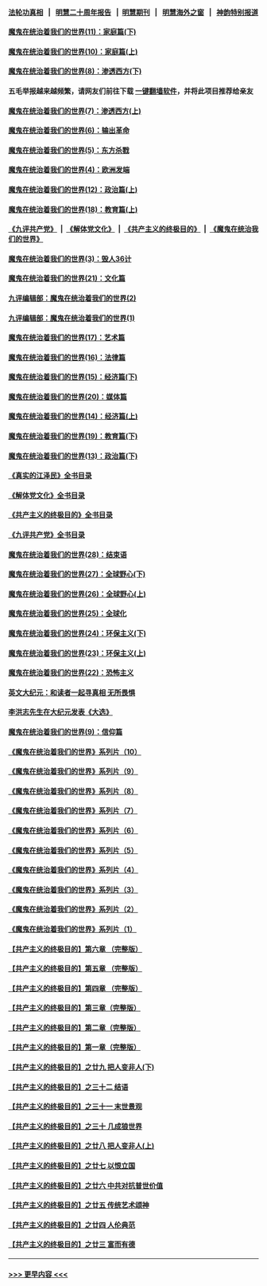#### [法轮功真相](https://github.com/gfw-breaker/truth/blob/master/README.md?t=0) &nbsp;&nbsp;|&nbsp;&nbsp; [明慧二十周年报告](https://github.com/gfw-breaker/mh-reports/blob/master/README.md?t=0) &nbsp;&nbsp;|&nbsp;&nbsp;[明慧期刊](https://github.com/gfw-breaker/mh-qikan) &nbsp;&nbsp;|&nbsp;&nbsp; [明慧海外之窗](https://github.com/gfw-breaker/mh-news/blob/master/README.md?t=0) &nbsp;&nbsp;|&nbsp;&nbsp; [神韵特别报道](https://github.com/gfw-breaker/mh-news/blob/master/shenyun.md?t=0)
#### [魔鬼在统治着我们的世界(11)：家庭篇(下)](../pages/nsc422/n10440961.md?t=11262302) 
#### [魔鬼在统治着我们的世界(10)：家庭篇(上)](../pages/nsc422/n10435448.md?t=11262302) 
#### [魔鬼在统治着我们的世界(8)：渗透西方(下)](../pages/nsc422/n10429603.md?t=11262302) 
#### 五毛举报越来越频繁，请网友们前往下载 [一键翻墙软件](https://github.com/gfw-breaker/ssr-accounts)，并将此项目推荐给亲友
#### [魔鬼在统治着我们的世界(7)：渗透西方(上)](../pages/nsc422/n10426013.md?t=11262302) 
#### [魔鬼在统治着我们的世界(6)：输出革命](../pages/nsc422/n10421536.md?t=11262302) 
#### [魔鬼在统治着我们的世界(5)：东方杀戮](../pages/nsc422/n10417707.md?t=11262302) 
#### [魔鬼在统治着我们的世界(4)：欧洲发端](../pages/nsc422/n10414890.md?t=11262302) 
#### [魔鬼在统治着我们的世界(12)：政治篇(上)](../pages/nsc422/n10444576.md?t=11262302) 
#### [魔鬼在统治着我们的世界(18)：教育篇(上)](../pages/nsc422/n10526970.md?t=11262302) 
#### [《九评共产党》](https://github.com/begood0513/9ping.md/blob/master/README.md) &nbsp;|&nbsp; [《解体党文化》](../../../../jtdwh.md/blob/master/README.md)  &nbsp;|&nbsp; [《共产主义的终极目的》](../../../../gczydzjmd.md/blob/master/README.md) &nbsp;|&nbsp; [《魔鬼在统治我们的世界》](../../../../mgztzwmdsj.md/blob/master/README.md) 
#### [魔鬼在统治着我们的世界(3)：毁人36计](../pages/nsc422/n10411583.md?t=11262302) 
#### [魔鬼在统治着我们的世界(21)：文化篇](../pages/nsc422/n10597706.md?t=11262302) 
#### [九评编辑部：魔鬼在统治着我们的世界(2)](../pages/nsc422/n10410036.md?t=11262302) 
#### [九评编辑部：魔鬼在统治着我们的世界(1)](../pages/nsc422/n10406825.md?t=11262302) 
#### [魔鬼在统治着我们的世界(17)：艺术篇](../pages/nsc422/n10499093.md?t=11262302) 
#### [魔鬼在统治着我们的世界(16)：法律篇](../pages/nsc422/n10485969.md?t=11262302) 
#### [魔鬼在统治着我们的世界(15)：经济篇(下)](../pages/nsc422/n10469975.md?t=11262302) 
#### [魔鬼在统治着我们的世界(20)：媒体篇](../pages/nsc422/n10586579.md?t=11262302) 
#### [魔鬼在统治着我们的世界(14)：经济篇(上)](../pages/nsc422/n10457370.md?t=11262302) 
#### [魔鬼在统治着我们的世界(19)：教育篇(下)](../pages/nsc422/n10564808.md?t=11262302) 
#### [魔鬼在统治着我们的世界(13)：政治篇(下)](../pages/nsc422/n10448270.md?t=11262302) 
#### [《真实的江泽民》全书目录](../pages/nsc422/n13721399.md?t=11262302) 
#### [《解体党文化》全书目录](../pages/nsc422/n13721157.md?t=11262302) 
#### [《共产主义的终极目的》全书目录](../pages/nsc422/n13721048.md?t=11262302) 
#### [《九评共产党》全书目录](../pages/nsc422/n13708085.md?t=11262302) 
#### [魔鬼在统治着我们的世界(28)：结束语](../pages/nsc422/n10936246.md?t=11262302) 
#### [魔鬼在统治着我们的世界(27)：全球野心(下)](../pages/nsc422/n10928319.md?t=11262302) 
#### [魔鬼在统治着我们的世界(26)：全球野心(上)](../pages/nsc422/n10900318.md?t=11262302) 
#### [魔鬼在统治着我们的世界(25)：全球化](../pages/nsc422/n10788205.md?t=11262302) 
#### [魔鬼在统治着我们的世界(24)：环保主义(下)](../pages/nsc422/n10695307.md?t=11262302) 
#### [魔鬼在统治着我们的世界(23)：环保主义(上)](../pages/nsc422/n10688613.md?t=11262302) 
#### [魔鬼在统治着我们的世界(22)：恐怖主义](../pages/nsc422/n10614727.md?t=11262302) 
#### [英文大纪元：和读者一起寻真相 无所畏惧](../pages/nsc422/n12542027.md?t=11262302) 
#### [李洪志先生在大纪元发表《大选》](../pages/nsc422/n12534746.md?t=11262302) 
#### [魔鬼在统治着我们的世界(9)：信仰篇](../pages/nsc422/n10432159.md?t=11262302) 
#### [《魔鬼在统治着我们的世界》系列片（10）](../pages/nsc422/n12292670.md?t=11262302) 
#### [《魔鬼在统治着我们的世界》系列片（9）](../pages/nsc422/n12290859.md?t=11262302) 
#### [《魔鬼在统治着我们的世界》系列片（8）](../pages/nsc422/n12287445.md?t=11262302) 
#### [《魔鬼在统治着我们的世界》系列片（7）](../pages/nsc422/n12283425.md?t=11262302) 
#### [《魔鬼在统治着我们的世界》系列片（6）](../pages/nsc422/n12282314.md?t=11262302) 
#### [《魔鬼在统治着我们的世界》系列片（5）](../pages/nsc422/n12281419.md?t=11262302) 
#### [《魔鬼在统治着我们的世界》系列片（4）](../pages/nsc422/n12274024.md?t=11262302) 
#### [《魔鬼在统治着我们的世界》系列片（3）](../pages/nsc422/n12271322.md?t=11262302) 
#### [《魔鬼在统治着我们的世界》系列片（2）](../pages/nsc422/n12269049.md?t=11262302) 
#### [《魔鬼在统治着我们的世界》系列片（1）](../pages/nsc422/n12267575.md?t=11262302) 
#### [【共产主义的终极目的】第六章 （完整版）](../pages/nsc422/n11428913.md?t=11262302) 
#### [【共产主义的终极目的】第五章 （完整版）](../pages/nsc422/n11428912.md?t=11262302) 
#### [【共产主义的终极目的】第四章 （完整版）](../pages/nsc422/n11428907.md?t=11262302) 
#### [【共产主义的终极目的】第三章（完整版）](../pages/nsc422/n11428848.md?t=11262302) 
#### [【共产主义的终极目的】第二章（完整版）](../pages/nsc422/n11428831.md?t=11262302) 
#### [【共产主义的终极目的】第一章（完整版）](../pages/nsc422/n11417651.md?t=11262302) 
#### [【共产主义的终极目的】之廿九 把人变非人(下)](../pages/nsc422/n11344140.md?t=11262302) 
#### [【共产主义的终极目的】之三十二 结语](../pages/nsc422/n11360535.md?t=11262302) 
#### [【共产主义的终极目的】之三十一 末世景观](../pages/nsc422/n11351129.md?t=11262302) 
#### [【共产主义的终极目的】之三十 几成狼世界](../pages/nsc422/n11348280.md?t=11262302) 
#### [【共产主义的终极目的】之廿八 把人变非人(上)](../pages/nsc422/n11340492.md?t=11262302) 
#### [【共产主义的终极目的】之廿七 以恨立国](../pages/nsc422/n11336944.md?t=11262302) 
#### [【共产主义的终极目的】之廿六 中共对抗普世价值](../pages/nsc422/n11324785.md?t=11262302) 
#### [【共产主义的终极目的】之廿五 传统艺术颂神](../pages/nsc422/n11296396.md?t=11262302) 
#### [【共产主义的终极目的】之廿四 人伦典范](../pages/nsc422/n11296397.md?t=11262302) 
#### [【共产主义的终极目的】之廿三 富而有德](../pages/nsc422/n11283598.md?t=11262302) 

----
#### [ >>> 更早内容 <<< ](../indexes/nsc422-earlier.md)
